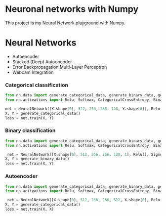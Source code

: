 # Neuronal networks with Numpy 

This project is my Neural Network playground with Numpy.

# Neural Networks
- Autoencoder
- Stacked (Deep) Autoencoder
- Error Backpropagation Multi-Layer Perceptron
- Webcam Integration

### Categorical classification

```python
from nn.data import generate_categorical_data, generate_binary_data, generate_data
from nn.activations import Relu, Softmax, CategoricalCrossEntropy, BinaryCrossEntropy, Sigmoid

net = NeuralNetwork([X.shape[0], 512, 256, 256, 128, Y.shape[0]], Relu(), Softmax(), CategoricalCrossEntropy())
X, Y = generate_categorical_data()
loss = net.train(X, Y)
```

### Binary classification

```python
from nn.data import generate_categorical_data, generate_binary_data, generate_data
from nn.activations import Relu, Softmax, CategoricalCrossEntropy, BinaryCrossEntropy, Sigmoid

 net = NeuralNetwork([X.shape[0], 512, 256, 256, 128, 1], Relu(), Sigmoid(), BinaryCrossEntropy())
X, Y = generate_binary_data()
loss = net.train(X, Y)
```

### Autoencoder

```python
from nn.data import generate_categorical_data, generate_binary_data, generate_data
from nn.activations import Relu, Softmax, CategoricalCrossEntropy, BinaryCrossEntropy, Sigmoid, MeanSquaredError

 net = NeuralNetwork([X.shape[0], 512, 256, 256, 512, X.shape[0], Relu(), Softmax(), MeanSquaredError())
X, Y = generate_categorical_data()
loss = net.train(X, X)
```
